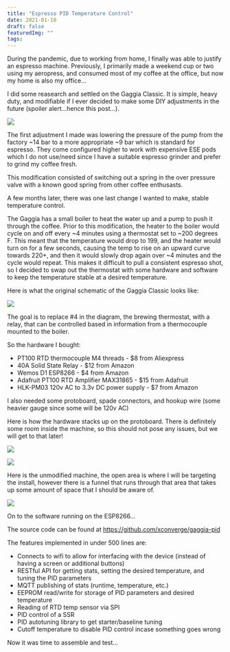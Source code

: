 ```yaml
---
title: "Espresso PID Temperature Control"
date: 2021-01-10
draft: false
featuredImg: ""
tags: 
---
```


During the pandemic, due to working from home, I finally was able to justify an espresso machine. Previously, I primarily made a weekend cup or two using my aeropress, and consumed most of my coffee at the office, but now my home is also my office...

I did some reasearch and settled on the Gaggia Classic. It is simple, heavy duty, and modifiable if I ever decided to make some DIY adjustments in the future (spoiler alert...hence this post...).

![](gaggiaclassic.jpg)

The first adjustment I made was lowering the pressure of the pump from the factory ~14 bar to a more appropriate ~9 bar which is standard for espresso. They come configured higher to work with expensive ESE pods which I do not use/need since I have a suitable espresso grinder and prefer to grind my coffee fresh.

This modification consisted of switching out a spring in the over pressure valve with a known good spring from other coffee enthusasts.

A few months later, there was one last change I wanted to make, stable temperature control.

The Gaggia has a small boiler to heat the water up and a pump to push it through the coffee. Prior to this modification, the heater to the boiler would cycle on and off every ~4 minutes using a thermostat set to ~200 degrees F. This meant that the temperature would drop to 199, and the heater would turn on for a few seconds, causing the temp to rise on an upward curve towards 220+, and then it would slowly drop again over ~4 minutes and the cycle would repeat. This makes it difficult to pull a consistent espresso shot, so I decided to swap out the thermostat with some hardware and software to keep the temperature stable at a desired temperature.

Here is what the original schematic of the Gaggia Classic looks like:

![](schematic.png)

The goal is to replace #4 in the diagram, the brewing thermostat, with a relay, that can be controlled based in information from a thermocouple mounted to the boiler.

So the hardware I bought:

- PT100 RTD thermocouple M4 threads - $8 from Aliexpress
- 40A Solid State Relay - $12 from Amazon
- Wemos D1 ESP8266 - $4 from Amazon
- Adafruit PT100 RTD Amplifier MAX31865 - $15 from Adafruit
- HLK-PM03 120v AC to 3.3v DC power supply - $7 from Amazon

I also needed some protoboard, spade connectors, and hookup wire (some heavier gauge since some will be 120v AC)

Here is how the hardware stacks up on the protoboard. There is definitely some room inside the machine, so this should not pose any issues, but we will get to that later!

![](circuit_1.jpg)

![](circuit_2.jpg)

Here is the unmodified machine, the open area is where I will be targeting the install, however there is a funnel that runs through that area that takes up some amount of space that I should be aware of.

![](unmodified.jpg)

On to the software running on the ESP8266...

The source code can be found at https://github.com/xconverge/gaggia-pid

The features implemented in under 500 lines are:

- Connects to wifi to allow for interfacing with the device (instead of having a screen or additional buttons)
- RESTful API for getting stats, setting the desired temperature, and tuning the PID parameters
- MQTT publishing of stats (runtime, temperature, etc.)
- EEPROM read/write for storage of PID parameters and desired temperature
- Reading of RTD temp sensor via SPI
- PID control of a SSR
- PID autotuning library to get starter/baseline tuning
- Cutoff temperature to disable PID control incase something goes wrong

Now it was time to assemble and test...
